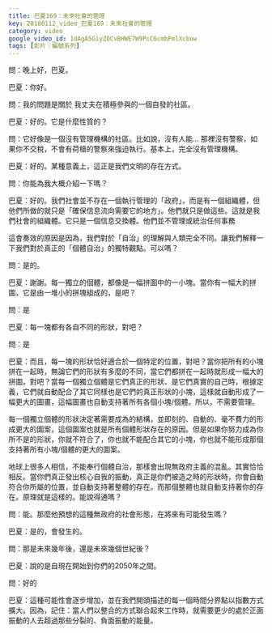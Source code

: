 ```yaml
---
title: 巴夏169：未來社會的管理
key: 20180112_video_巴夏169：未來社會的管理
category: video
google_video_id: 1dAgA5GiyZOCvBHWE7W9PcC6cmbPmlXcbow
tags: [影片｜編號系列]
---
```


問：晚上好，巴夏。

巴夏：你好。

問：我的問題是關於 我丈夫在積極參與的一個自發的社區。

巴夏：好的。它是什麼性質的？

問：它好像是一個沒有管理機構的社區。比如說，沒有人能… 那裡沒有警察，如果你不交稅，不會有荷槍的警察來強迫執行。基本上，完全沒有管理機構。

巴夏：好的。某種意義上，這正是我們文明的存在方式。

問：你能為我大概介紹一下嗎？

巴夏：好的。我們社會並不存在一個執行管理的「政府」，而是有一個組織體，但他們所做的就只是「確保信息流向需要它的地方」。他們就只是做這些。這就是我們社會的組織體。它只是一個信息交換體。他們並不管理或統治任何事務

這會奏效的原因是因為，我們對於「自治」的理解與人類完全不同。讓我們解釋一下我們對於真正的「個體自治」的獨特觀點。可以嗎？

問：是的。

巴夏：謝謝。每一獨立的個體，都像是一幅拼圖中的一小塊。當你有一幅大的拼圖，它是由一堆小的拼塊組成的，是吧？

問：是

巴夏：每一塊都有各自不同的形狀，對吧？

問：是

巴夏：而且，每一塊的形狀恰好適合於一個特定的位置，對吧？當你把所有的小塊拼在一起時，無論它們的形狀有多麼的不同，當它們都拼在一起時就形成一幅大的拼圖。對吧？當每一個獨立個體是它們真正的形狀、是它們真實的自己時，根據定義，它們就自動配合了其它同樣也是它們的真正形狀的小塊，這樣就自動形成了一幅更大的圖畫，這幅圖畫也自動支持著所有各個小塊/個體。所以，不需要管理。

每一個獨立個體的形狀決定著需要成為的結構，並即刻的、自動的、毫不費力的形成更大的圖案，這個圖案也就是所有個體形狀存在的原因。但是如果你努力成為你所不是的形狀，你就不符合了，你也就不能配合其它的小塊，你也就不能形成那個支持著所有小塊/個體的更大的圖案。

地球上很多人相信，不能奉行個體自治，那樣會出現無政府主義的混亂。其實恰恰相反。當你們真正發出核心自我的振動，真正是你們被造之時的形狀時，你會自動符合你所屬的位置，並自動支持著整體的存在。而那個整體也就自動支持著你的存在。原理就是這樣的。能說得通嗎？

問：能。那麼他預想的這種無政府的社會形態，在將來有可能發生嗎？

巴夏：是的，會發生的。

問：那是未來幾年後，還是未來幾個世紀後？

巴夏：說的是自現在開始到你們的2050年之間。

問：好的

巴夏：這種可能性會逐步增加，並在我們開頭描述的每一個時間分界點以指數方式擴大。因為，記住：當人們以整合的方式聯合起來工作時，就需要更少的處於正面振動的人去超過那些分裂的、負面振動的能量。
